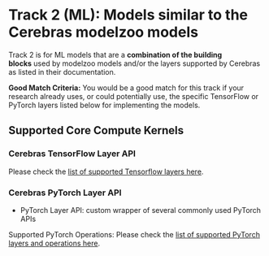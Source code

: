 # Track 2 (ML): Models similar to the Cerebras modelzoo models
Track 2 is for ML models that are a **combination of the building blocks** used by modelzoo models and/or the layers supported by Cerebras as listed in their documentation.

**Good Match Criteria:** You would be a good match for this track if your research already uses, or could potentially use, the specific TensorFlow or PyTorch layers listed below for implementing the models.
## Supported Core Compute Kernels
### Cerebras TensorFlow Layer API
Please check the [list of supported Tensorflow layers here](https://docs.cerebras.net/en/1.6.0/tensorflow-docs/api-rst/tf.html).
### Cerebras PyTorch Layer API
* PyTorch Layer API: custom wrapper of several commonly used PyTorch APIs

Supported PyTorch Operations: Please check the [list of supported PyTorch layers and operations here](https://docs.cerebras.net/en/1.6.0/pytorch-docs/pytorch-ops.html).

